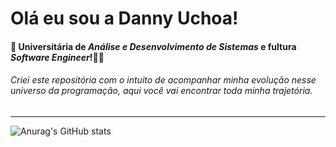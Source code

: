 # Olá eu sou a Danny Uchoa! 
#### :small_blue_diamond: Universitária de *Análise e Desenvolvimento de Sistemas* e fultura *Software Engineer*!:woman_technologist:
###### Criei este repositória com o intuito de acompanhar minha evolução nesse universo da programação, aqui você vai encontrar toda minha trajetória.

---

![Anurag's GitHub stats](https://github-readme-stats.vercel.app/api?username=YaraDanieleUchoa&show_icons=true&theme=synthwave)
